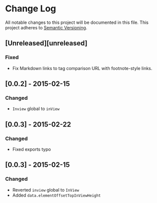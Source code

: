 # Change Log
All notable changes to this project will be documented in this file.
This project adheres to [Semantic Versioning](http://semver.org/).

## [Unreleased][unreleased]
### Fixed
- Fix Markdown links to tag comparison URL with footnote-style links.

## [0.0.2] - 2015-02-15
### Changed
- `Inview` global to `inView`

## [0.0.3] - 2015-02-22
### Changed
- Fixed exports typo

## [0.0.3] - 2015-02-15
### Changed
- Reverted `inview` global to `InView`
- Added `data.elementOffsetTopInViewHeight`
